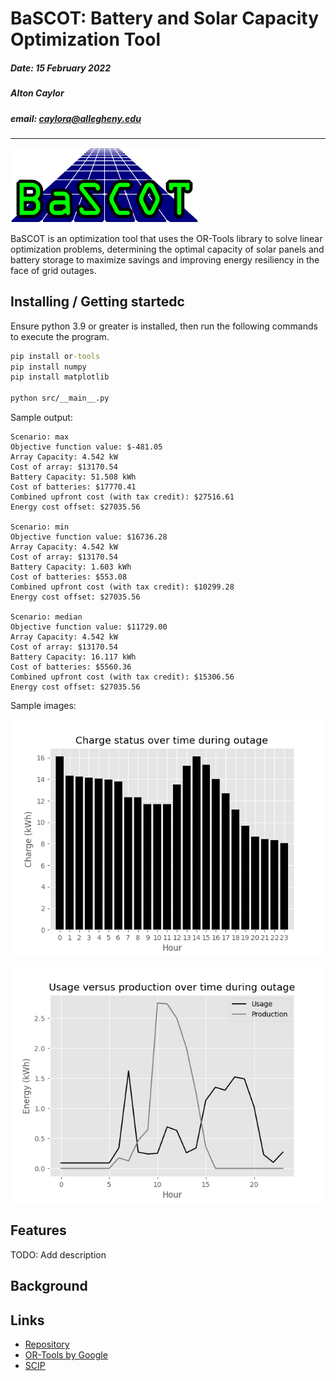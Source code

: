 # BaSCOT: Battery and Solar Capacity Optimization Tool

##### Date: 15 February 2022

##### Alton Caylor

##### email: caylora@allegheny.edu

---

![logo](img/BaSCOT_logo.png)

BaSCOT is an optimization tool that uses the OR-Tools library to solve linear optimization problems, determining the optimal capacity of solar panels and battery storage to maximize savings and improving energy resiliency in the face of grid outages.

## Installing / Getting startedc

Ensure python 3.9 or greater is installed, then run the following commands to execute the program.

```cmd
pip install or-tools
pip install numpy
pip install matplotlib

python src/__main__.py
```

Sample output:

```sample
Scenario: max
Objective function value: $-481.05
Array Capacity: 4.542 kW
Cost of array: $13170.54
Battery Capacity: 51.508 kWh
Cost of batteries: $17770.41
Combined upfront cost (with tax credit): $27516.61
Energy cost offset: $27035.56

Scenario: min
Objective function value: $16736.28
Array Capacity: 4.542 kW
Cost of array: $13170.54
Battery Capacity: 1.603 kWh
Cost of batteries: $553.08
Combined upfront cost (with tax credit): $10299.28
Energy cost offset: $27035.56

Scenario: median
Objective function value: $11729.00
Array Capacity: 4.542 kW
Cost of array: $13170.54
Battery Capacity: 16.117 kWh
Cost of batteries: $5560.36
Combined upfront cost (with tax credit): $15306.56
Energy cost offset: $27035.56
```

Sample images:

![median-charge](img/fig_c_median.png)

![median-usage-production](img/fig_up_median.png)


## Features

TODO: Add description

## Background

## Links

* [Repository](https://github.com/caylora/BaSCOT)
* [OR-Tools by Google](https://developers.google.com/optimization)
* [SCIP](https://www.scipopt.org/)

